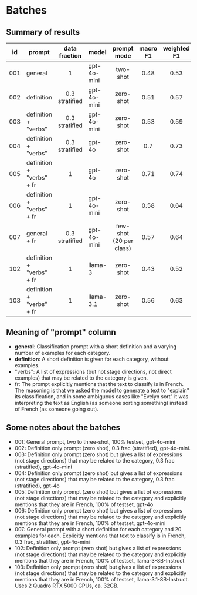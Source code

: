 # Batches

## Summary of results
| id  | prompt                                        | data<br/>fraction  | model       |       prompt<br/>mode       | macro<br/>F1 | weighted<br/>F1 | acc  |
|-----|-----------------------------------------------|:------------------:|-------------|:---------------------------:|:------------:|:---------------:|:----:|
| 001 | general                                       |         1          | gpt-4o-mini |          two-shot           |     0.48     |      0.53       | 0.52 |
| 002 | definition                                    | 0.3<br/>stratified | gpt-4o-mini |          zero-shot          |     0.51     |      0.57       | 0.57 |
| 003 | definition + "verbs"                          | 0.3<br/>stratified | gpt-4o-mini |          zero-shot          |     0.53     |      0.59       | 0.57 |
| 004 | definition + "verbs"                          | 0.3<br/>stratified | gpt-4o      |          zero-shot          |     0.7      |      0.73       | 0.72 |
| 005 | definition + "verbs" + fr                 |         1          | gpt-4o      |          zero-shot          |     0.71     |      0.74       | 0.73 |
| 006 | definition + "verbs" + fr                 |         1          | gpt-4o-mini |          zero-shot          |     0.58     |      0.64       | 0.61 |
| 007 | general + fr | 0.3<br/>stratified | gpt-4o-mini | few-shot<br/>(20 per class) |     0.57     |      0.64       | 0.63 |
| 102 | definition + "verbs" + fr                 |         1          | llama-3     |          zero-shot          |     0.43     |      0.52       | 0.49 |
| 103 | definition + "verbs" + fr                 |         1          | llama-3.1   |          zero-shot          |     0.56     |      0.63       | 0.61 |


## Meaning of "prompt" column
- **general**: Classification prompt with a short definition and a varying number of examples for each category.
- **definition**: A short definition is given for each category, without examples.
- "verbs": A list of expressions (but not stage directions, not direct examples) that may be related to the category is given.
- fr: The prompt explicitly mentions that the text to classify is in French. The reasoning is that we asked the model to generate a text to "explain" its classification, and in some ambiguous cases like "Evelyn sort" it was interpreting the text as English (as someone sorting something) instead of French (as someone going out).

## Some notes about the batches

- 001: General prompt, two to three-shot, 100% testset, gpt-4o-mini
- 002: Definition only prompt (zero shot), 0.3 frac (stratified), gpt-4o-mini.
- 003: Definition only prompt (zero shot) but gives a list of expressions (not stage directions) that may be related to the category, 0.3 frac (stratified), gpt-4o-mini
- 004: Definition only prompt (zero shot) but gives a list of expressions (not stage directions) that may be related to the category, 0.3 frac (stratified), gpt-4o
- 005: Definition only prompt (zero shot) but gives a list of expressions (not stage directions) that may be related to the category and explicitly mentions that they are in French, 100% of testset, gpt-4o
- 006: Definition only prompt (zero shot) but gives a list of expressions (not stage directions) that may be related to the category and explicitly mentions that they are in French, 100% of testset, gpt-4o-mini
- 007: General prompt with a short definition for each category and 20 examples for each. Explicitly mentions that text to classify is in French, 0.3 frac, stratified, gpt-4o-mini
- 102: Definition only prompt (zero shot) but gives a list of expressions (not stage directions) that may be related to the category and explicitly mentions that they are in French, 100% of testset, llama-3-8B-Instruct
- 103: Definition only prompt (zero shot) but gives a list of expressions (not stage directions) that may be related to the category and explicitly mentions that they are in French, 100% of testset, llama-3.1-8B-Instruct. Uses 2 Quadro RTX 5000 GPUs, ca. 32GB.


